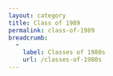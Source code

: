 ```yaml
---
layout: category
title: Class of 1989
permalink: class-of-1989
breadcrumb:
  -
    label: Classes of 1980s
    url: /classes-of-1980s
---
```

